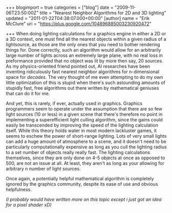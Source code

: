+++
blogimport = true
categories = ["blog"]
date = "2009-11-06T23:50:00Z"
title = "Nearest Neighbor Algorithms for 2D and 3D lighting"
updated = "2011-01-22T04:38:07.000+00:00"
[author]
name = "Erik McClure"
uri = "https://plus.google.com/104896885003230920472"

+++
When doing lighting calculations for a graphics engine in either a 2D or a 3D context, one must find all the nearest objects within a given radius of a lightsource, as those are the only ones that you need to bother rendering things for. Done correctly, such an algorithm would allow for an arbitrarily large number of lights across an extremely large plane, with no real loss in preformance provided that no object was lit by more then say, 20 sources. As my physics-oriented friend pointed out, AI researches have been inventing ridiculously fast nearest neighbor algorithms for n-dimensional space for *decades*. The very thought of me even attempting to do my own little optimization of this is stupid when there's such astounding amounts of stupidly fast, free algorithms out there written by mathematical geniuses that can do it for me.

And yet, this is rarely, if ever, actually used in graphics. Graphics programmers seem to operate under the assumption that there are so few light sources (10 or less) in a given scene that there's therefore no point in implementing a superefficient light culling algorithm, since the gains could easily be transcended by improving the speed of the lighting calculation itself. While this theory holds water in most modern lackluster games, it seems to eschew the power of short-range lighting. Lots of very small lights can add a huge amount of atmosphere to a scene, and it doesn't need to be particularly computationally expensive as long as you cull the lighting radius to a set number of objects really really fast. The lighting calculations themselves, since they are only done on 4-5 objects at once as opposed to 500, are not an issue at all. At least, they aren't as long as your allowing for arbitrary n number of light sources.

Once again, a potentially helpful mathematical algorithm is completely ignored by the graphics community, despite its ease of use and obvious helpfulness.

*(I probably would have written more on this topic except i just got an idea for a pixel shader xD)*
